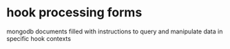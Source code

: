 # hook processing forms
 mongodb documents filled with instructions to query and manipulate data in specific hook contexts
